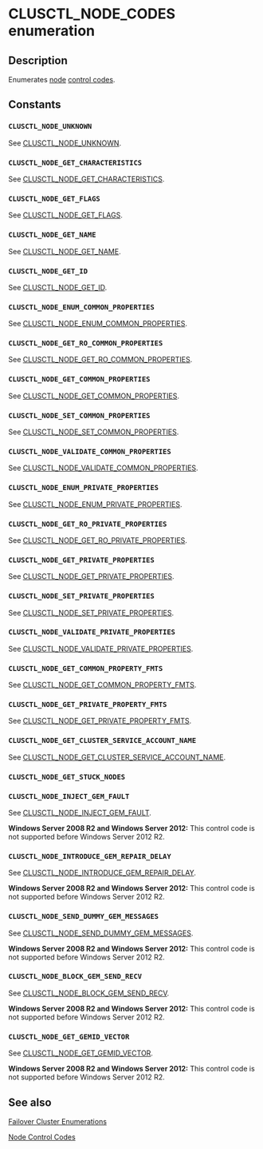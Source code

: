 # CLUSCTL_NODE_CODES enumeration

## Description

Enumerates [node](https://learn.microsoft.com/previous-versions/windows/desktop/mscs/nodes)
[control codes](https://learn.microsoft.com/previous-versions/windows/desktop/mscs/about-control-codes).

## Constants

### `CLUSCTL_NODE_UNKNOWN`

See [CLUSCTL_NODE_UNKNOWN](https://learn.microsoft.com/previous-versions/windows/desktop/mscs/clusctl-node-unknown).

### `CLUSCTL_NODE_GET_CHARACTERISTICS`

See
[CLUSCTL_NODE_GET_CHARACTERISTICS](https://learn.microsoft.com/previous-versions/windows/desktop/mscs/clusctl-node-get-characteristics).

### `CLUSCTL_NODE_GET_FLAGS`

See [CLUSCTL_NODE_GET_FLAGS](https://learn.microsoft.com/previous-versions/windows/desktop/mscs/clusctl-node-get-flags).

### `CLUSCTL_NODE_GET_NAME`

See [CLUSCTL_NODE_GET_NAME](https://learn.microsoft.com/previous-versions/windows/desktop/mscs/clusctl-node-get-name).

### `CLUSCTL_NODE_GET_ID`

See [CLUSCTL_NODE_GET_ID](https://learn.microsoft.com/previous-versions/windows/desktop/mscs/clusctl-node-get-id).

### `CLUSCTL_NODE_ENUM_COMMON_PROPERTIES`

See
[CLUSCTL_NODE_ENUM_COMMON_PROPERTIES](https://learn.microsoft.com/previous-versions/windows/desktop/mscs/clusctl-node-enum-common-properties).

### `CLUSCTL_NODE_GET_RO_COMMON_PROPERTIES`

See
[CLUSCTL_NODE_GET_RO_COMMON_PROPERTIES](https://learn.microsoft.com/previous-versions/windows/desktop/mscs/clusctl-node-get-ro-common-properties).

### `CLUSCTL_NODE_GET_COMMON_PROPERTIES`

See
[CLUSCTL_NODE_GET_COMMON_PROPERTIES](https://learn.microsoft.com/previous-versions/windows/desktop/mscs/clusctl-node-get-common-properties).

### `CLUSCTL_NODE_SET_COMMON_PROPERTIES`

See
[CLUSCTL_NODE_SET_COMMON_PROPERTIES](https://learn.microsoft.com/previous-versions/windows/desktop/mscs/clusctl-node-set-common-properties).

### `CLUSCTL_NODE_VALIDATE_COMMON_PROPERTIES`

See
[CLUSCTL_NODE_VALIDATE_COMMON_PROPERTIES](https://learn.microsoft.com/previous-versions/windows/desktop/mscs/clusctl-node-validate-common-properties).

### `CLUSCTL_NODE_ENUM_PRIVATE_PROPERTIES`

See
[CLUSCTL_NODE_ENUM_PRIVATE_PROPERTIES](https://learn.microsoft.com/previous-versions/windows/desktop/mscs/clusctl-node-enum-private-properties).

### `CLUSCTL_NODE_GET_RO_PRIVATE_PROPERTIES`

See
[CLUSCTL_NODE_GET_RO_PRIVATE_PROPERTIES](https://learn.microsoft.com/previous-versions/windows/desktop/mscs/clusctl-node-get-ro-private-properties).

### `CLUSCTL_NODE_GET_PRIVATE_PROPERTIES`

See
[CLUSCTL_NODE_GET_PRIVATE_PROPERTIES](https://learn.microsoft.com/previous-versions/windows/desktop/mscs/clusctl-node-get-private-properties).

### `CLUSCTL_NODE_SET_PRIVATE_PROPERTIES`

See
[CLUSCTL_NODE_SET_PRIVATE_PROPERTIES](https://learn.microsoft.com/previous-versions/windows/desktop/mscs/clusctl-node-set-private-properties).

### `CLUSCTL_NODE_VALIDATE_PRIVATE_PROPERTIES`

See
[CLUSCTL_NODE_VALIDATE_PRIVATE_PROPERTIES](https://learn.microsoft.com/previous-versions/windows/desktop/mscs/clusctl-node-validate-private-properties).

### `CLUSCTL_NODE_GET_COMMON_PROPERTY_FMTS`

See
[CLUSCTL_NODE_GET_COMMON_PROPERTY_FMTS](https://learn.microsoft.com/previous-versions/windows/desktop/mscs/clusctl-node-get-common-property-fmts).

### `CLUSCTL_NODE_GET_PRIVATE_PROPERTY_FMTS`

See
[CLUSCTL_NODE_GET_PRIVATE_PROPERTY_FMTS](https://learn.microsoft.com/previous-versions/windows/desktop/mscs/clusctl-node-get-private-property-fmts).

### `CLUSCTL_NODE_GET_CLUSTER_SERVICE_ACCOUNT_NAME`

See
[CLUSCTL_NODE_GET_CLUSTER_SERVICE_ACCOUNT_NAME](https://learn.microsoft.com/previous-versions/windows/desktop/mscs/clusctl-node-get-cluster-service-account-name).

### `CLUSCTL_NODE_GET_STUCK_NODES`

### `CLUSCTL_NODE_INJECT_GEM_FAULT`

See [CLUSCTL_NODE_INJECT_GEM_FAULT](https://learn.microsoft.com/previous-versions/windows/desktop/mscs/clusctl-node-inject-gem-fault).

**Windows Server 2008 R2 and Windows Server 2012:** This control code is not supported before Windows Server 2012 R2.

### `CLUSCTL_NODE_INTRODUCE_GEM_REPAIR_DELAY`

See [CLUSCTL_NODE_INTRODUCE_GEM_REPAIR_DELAY](https://learn.microsoft.com/previous-versions/windows/desktop/mscs/clusctl-node-introduce-gem-repair-delay).

**Windows Server 2008 R2 and Windows Server 2012:** This control code is not supported before Windows Server 2012 R2.

### `CLUSCTL_NODE_SEND_DUMMY_GEM_MESSAGES`

See [CLUSCTL_NODE_SEND_DUMMY_GEM_MESSAGES](https://learn.microsoft.com/previous-versions/windows/desktop/mscs/clusctl-node-send-dummy-gem-messages).

**Windows Server 2008 R2 and Windows Server 2012:** This control code is not supported before Windows Server 2012 R2.

### `CLUSCTL_NODE_BLOCK_GEM_SEND_RECV`

See [CLUSCTL_NODE_BLOCK_GEM_SEND_RECV](https://learn.microsoft.com/previous-versions/windows/desktop/mscs/clusctl-node-block-gem-send-recv).

**Windows Server 2008 R2 and Windows Server 2012:** This control code is not supported before Windows Server 2012 R2.

### `CLUSCTL_NODE_GET_GEMID_VECTOR`

See [CLUSCTL_NODE_GET_GEMID_VECTOR](https://learn.microsoft.com/previous-versions/windows/desktop/mscs/clusctl-node-get-gemid-vector).

**Windows Server 2008 R2 and Windows Server 2012:** This control code is not supported before Windows Server 2012 R2.

## See also

[Failover Cluster Enumerations](https://learn.microsoft.com/previous-versions/windows/desktop/mscs/cluster-enumerations)

[Node Control Codes](https://learn.microsoft.com/previous-versions/windows/desktop/mscs/node-control-codes)